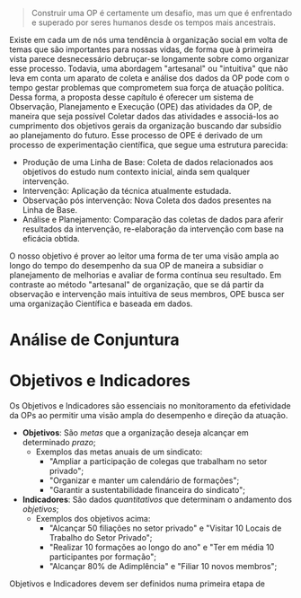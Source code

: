 > Construir uma OP é certamente um desafio, mas um que é enfrentado e superado por seres humanos desde os tempos mais ancestrais. 

Existe em cada um de nós uma tendência à organização social em volta de temas que são importantes para nossas vidas, de forma que à primeira vista parece desnecessário debruçar-se longamente sobre como organizar esse processo. Todavia, uma abordagem "artesanal" ou "intuitiva" que não leva em conta um aparato de coleta e análise dos dados da OP pode com o tempo gestar problemas que comprometem sua força de atuação política. Dessa forma, a proposta desse capítulo é oferecer um sistema de Observação, Planejamento e Execução (OPE) das atividades da OP, de maneira que seja possível Coletar dados das atividades e associá-los ao cumprimento dos objetivos gerais da organização buscando dar subsídio ao planejamento do futuro. Esse processo de OPE é derivado de um processo de experimentação científica, que segue uma estrutura parecida:
* Produção de uma Linha de Base: Coleta de dados relacionados aos objetivos do estudo num contexto inicial, ainda sem qualquer intervenção.
* Intervenção: Aplicação da técnica atualmente estudada.
* Observação pós intervenção: Nova Coleta dos dados presentes na Linha de Base.
* Análise e Planejamento: Comparação das coletas de dados para aferir resultados da intervenção, re-elaboração da intervenção com base na eficácia obtida.

O nosso objetivo é prover ao leitor uma forma de ter uma visão ampla ao longo do tempo do desempenho da sua OP de maneira a subsidiar o planejamento de melhorias e avaliar de forma contínua seu resultado. Em contraste ao método "artesanal" de organização, que se dá partir da observação e intervenção mais intuitiva de seus membros, OPE busca ser uma organização Científica e baseada em dados.
# Análise de Conjuntura

# Objetivos e Indicadores
Os Objetivos e Indicadores são essenciais no monitoramento da efetividade da OPs ao permitir uma visão ampla do desempenho e direção da atuação. 

* **Objetivos**: São *metas* que a organização deseja alcançar em determinado *prazo*;
	* Exemplos das metas anuais de um sindicato:
		* "Ampliar a participação de colegas que trabalham no setor privado";
		* "Organizar e manter um calendário de formações";
		* "Garantir a sustentabilidade financeira do sindicato";
* **Indicadores**: São dados *quantitativos* que determinam o andamento dos *objetivos*;
	* Exemplos dos objetivos acima:
		* "Alcançar 50 filiações no setor privado" e "Visitar 10 Locais de Trabalho do Setor Privado";
		* "Realizar 10 formações ao longo do ano" e "Ter em média 10 participantes por formação";
		* "Alcançar 80% de Adimplência" e "Filiar 10 novos membros";

Objetivos e Indicadores devem ser definidos numa primeira etapa de 